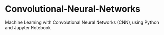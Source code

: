 # Convolutional-Neural-Networks
Machine Learning with Convolutional Neural Networks (CNN), using Python and Jupyter Notebook
